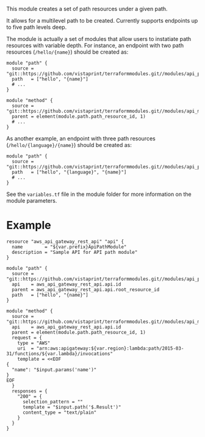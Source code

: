 This module creates a set of path resources under a given path.

It allows for a multilevel path to be created. Currently supports endpoints up to five path levels deep.

The module is actually a set of modules that allow users to instatiate path resources with variable depth. For instance, an endpoint with two path resources (`/hello/{name}`) should be created as:

```hcl
module "path" {
  source = "git::https://github.com/vistaprint/terraformmodules.git//modules/api_path/path2"
  path   = ["hello", "{name}"]
  # ...
}

module "method" {
  source = "git::https://github.com/vistaprint/terraformmodules.git//modules/api_method"
  parent = element(module.path.path_resource_id, 1)
  # ...
}
```

As another example, an endpoint with three path resources (`/hello/{language}/{name}`) should be created as:

```hcl
module "path" {
  source = "git::https://github.com/vistaprint/terraformmodules.git//modules/api_path/path3"
  path   = ["hello", "{language}", "{name}"]
  # ...
}
```

See the `variables.tf` file in the module folder for more information on the module parameters.

# Example

```hcl
resource "aws_api_gateway_rest_api" "api" {
  name        = "${var.prefix}ApiPathModule"
  description = "Sample API for API path module"
}

module "path" {
  source = "git::https://github.com/vistaprint/terraformmodules.git//modules/api_path/path2"
  api    = aws_api_gateway_rest_api.api.id
  parent = aws_api_gateway_rest_api.api.root_resource_id
  path   = ["hello", "{name}"]
}

module "method" {
  source = "git::https://github.com/vistaprint/terraformmodules.git//modules/api_method"
  api    = aws_api_gateway_rest_api.api.id
  parent = element(module.path.path_resource_id, 1)
  request = {
    type = "AWS"
    uri  = "arn:aws:apigateway:${var.region}:lambda:path/2015-03-31/functions/${var.lambda}/invocations" 
    template = <<EOF
{
  "name": "$input.params('name')"
}
EOF
  }
  responses = {
    "200" = {
      selection_pattern = ""
      template = "$input.path('$.Result')"
      content_type = "text/plain"
    }
  }
}
```
